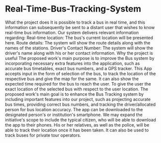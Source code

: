 # Real-Time-Bus-Tracking-System
What the project does
It is possible to track a bus in real time, and this information can subsequently be sent to a distant 
user that wishes to know real-time bus information. Our system delivers relevant information 
regarding:
Real-time location: The bus's current location will be presented here.
Route details: The system will show the route details along with the names of the stations.
Driver's Contact Number: The system will show the driver's name along with his or her contact 
information.
Why the project is useful
The proposed work's main purpose is to improve the Bus system by incorporating necessary extra 
features into the application, such as accurate bus timetables, exact bus numbers, and a GPS 
tracker.
This App accepts input in the form of selection of the bus, to track the location of the respective 
bus and give the map for the same. It can also show the expected time required for the bus to reach 
the user.
To give the user the exact location of the selected bus with respect to the user location.
The proposed work's main goal is to enhance the Bus Tracking system by including 
important features into our project, such as projecting accurate bus times, providing correct 
bus numbers, and tracking the driver/allocated person for bus location accuracy. The app 
can be downloaded to the designated person's or institution's smartphone. We may expand 
the initiative's scope to include the typical citizen, who will be able to download the app 
to their phones. His or her relatives, as well as the police, will be able to track their location 
once it has been taken. It can also be used to track buses for private tour operators.


